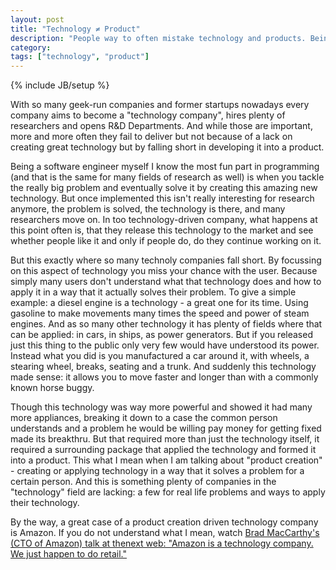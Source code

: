 ```yaml
---
layout: post
title: "Technology ≠ Product"
description: "People way to often mistake technology and products. Being a \"technology company\" kinda became a trend over the last few years but by only focussing on the technology, building it and testing it on the market, many fail short in making something really remarkable with an impact that changes the way the world spins - many miss out on creating a real product."
category: 
tags: ["technology", "product"]
---
```

{% include JB/setup %}


With so many geek-run companies and former startups nowadays every company aims to become a "technology company", hires plenty of researchers and opens R&D Departments. And while those are important, more and more often they fail to deliver but not because of a lack on creating great technology but by falling short in developing it into a product.

Being a software engineer myself I know the most fun part in programming (and that is the same for many fields of research as well) is when you tackle the really big problem and eventually solve it by creating this amazing new technology. But once implemented this isn't really interesting for research anymore, the problem is solved, the technology is there, and many researchers move on. In too technology-driven company, what happens at this point often is, that they release this technology to the market and see whether people like it and only if people do, do they continue working on it.

But this exactly where so many technoly companies fall short. By focussing on this aspect of technology you miss your chance with the user. Because simply many users don't understand what that technology does and how to apply it in a way that it actually solves their problem. To give a simple example: a diesel engine is a technology - a great one for its time. Using gasoline to make movements many times the speed and power of steam engines. And as so many other technology it has plenty of fields where that can be applied: in cars, in ships, as power generators. But if you released just this thing to the public only very few would  have understood its power. Instead what you did is you manufactured a car around it, with wheels, a stearing wheel, breaks, seating and a trunk. And suddenly this technology made sense: it allows you to move faster and longer than with a commonly known horse buggy.

Though this technology was way more powerful and showed it had many more appliances, breaking it down to a case the common person understands and a problem he would be willing pay money for getting fixed made its breakthru. But that required more than just the technology itself, it required a surrounding package that applied the technology and formed it into a product. This what I mean when I am talking about "product creation" - creating or applying technology in a way that it solves a problem for a certain person. And this is something plenty of companies in the "technology" field are lacking: a few for real life problems and ways to apply their technology.

By the way, a great case of a product creation driven technology company is Amazon. If you do not understand what I mean, watch [Brad MacCarthy's (CTO of Amazon) talk at thenext web: "Amazon is a technology company. We just happen to do retail."](http://thenextweb.com/insider/2011/10/05/amazons-cto-amazon-is-a-technology-company-we-just-happen-to-do-retail/)